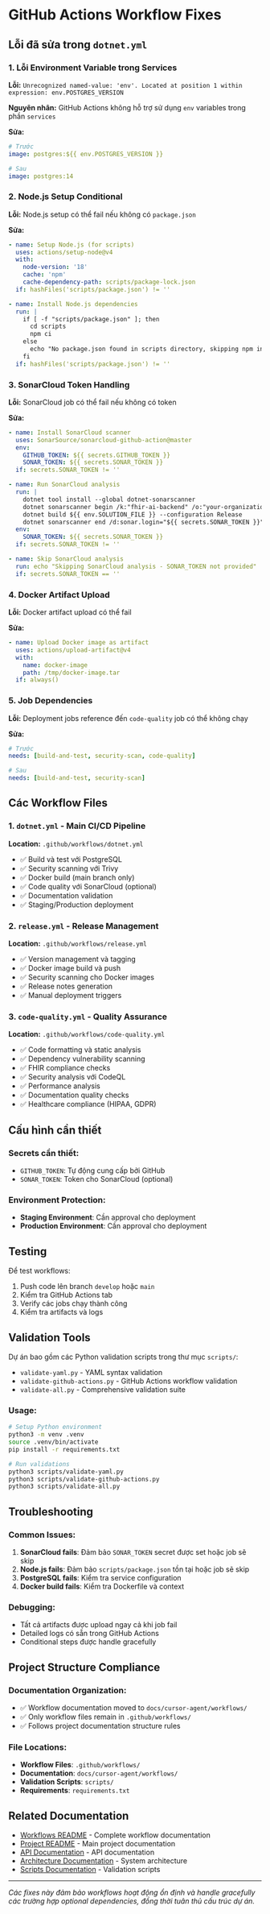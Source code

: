 # GitHub Actions Workflow Fixes

## Lỗi đã sửa trong `dotnet.yml`

### 1. **Lỗi Environment Variable trong Services**
**Lỗi:** `Unrecognized named-value: 'env'. Located at position 1 within expression: env.POSTGRES_VERSION`

**Nguyên nhân:** GitHub Actions không hỗ trợ sử dụng `env` variables trong phần `services`

**Sửa:**
```yaml
# Trước
image: postgres:${{ env.POSTGRES_VERSION }}

# Sau
image: postgres:14
```

### 2. **Node.js Setup Conditional**
**Lỗi:** Node.js setup có thể fail nếu không có `package.json`

**Sửa:**
```yaml
- name: Setup Node.js (for scripts)
  uses: actions/setup-node@v4
  with:
    node-version: '18'
    cache: 'npm'
    cache-dependency-path: scripts/package-lock.json
  if: hashFiles('scripts/package.json') != ''

- name: Install Node.js dependencies
  run: |
    if [ -f "scripts/package.json" ]; then
      cd scripts
      npm ci
    else
      echo "No package.json found in scripts directory, skipping npm install"
    fi
  if: hashFiles('scripts/package.json') != ''
```

### 3. **SonarCloud Token Handling**
**Lỗi:** SonarCloud job có thể fail nếu không có token

**Sửa:**
```yaml
- name: Install SonarCloud scanner
  uses: SonarSource/sonarcloud-github-action@master
  env:
    GITHUB_TOKEN: ${{ secrets.GITHUB_TOKEN }}
    SONAR_TOKEN: ${{ secrets.SONAR_TOKEN }}
  if: secrets.SONAR_TOKEN != ''

- name: Run SonarCloud analysis
  run: |
    dotnet tool install --global dotnet-sonarscanner
    dotnet sonarscanner begin /k:"fhir-ai-backend" /o:"your-organization" /d:sonar.login="${{ secrets.SONAR_TOKEN }}" /d:sonar.host.url="https://sonarcloud.io"
    dotnet build ${{ env.SOLUTION_FILE }} --configuration Release
    dotnet sonarscanner end /d:sonar.login="${{ secrets.SONAR_TOKEN }}"
  env:
    SONAR_TOKEN: ${{ secrets.SONAR_TOKEN }}
  if: secrets.SONAR_TOKEN != ''

- name: Skip SonarCloud analysis
  run: echo "Skipping SonarCloud analysis - SONAR_TOKEN not provided"
  if: secrets.SONAR_TOKEN == ''
```

### 4. **Docker Artifact Upload**
**Lỗi:** Docker artifact upload có thể fail

**Sửa:**
```yaml
- name: Upload Docker image as artifact
  uses: actions/upload-artifact@v4
  with:
    name: docker-image
    path: /tmp/docker-image.tar
  if: always()
```

### 5. **Job Dependencies**
**Lỗi:** Deployment jobs reference đến `code-quality` job có thể không chạy

**Sửa:**
```yaml
# Trước
needs: [build-and-test, security-scan, code-quality]

# Sau
needs: [build-and-test, security-scan]
```

## Các Workflow Files

### 1. `dotnet.yml` - Main CI/CD Pipeline
**Location:** `.github/workflows/dotnet.yml`
- ✅ Build và test với PostgreSQL
- ✅ Security scanning với Trivy
- ✅ Docker build (main branch only)
- ✅ Code quality với SonarCloud (optional)
- ✅ Documentation validation
- ✅ Staging/Production deployment

### 2. `release.yml` - Release Management
**Location:** `.github/workflows/release.yml`
- ✅ Version management và tagging
- ✅ Docker image build và push
- ✅ Security scanning cho Docker images
- ✅ Release notes generation
- ✅ Manual deployment triggers

### 3. `code-quality.yml` - Quality Assurance
**Location:** `.github/workflows/code-quality.yml`
- ✅ Code formatting và static analysis
- ✅ Dependency vulnerability scanning
- ✅ FHIR compliance checks
- ✅ Security analysis với CodeQL
- ✅ Performance analysis
- ✅ Documentation quality checks
- ✅ Healthcare compliance (HIPAA, GDPR)

## Cấu hình cần thiết

### Secrets cần thiết:
- `GITHUB_TOKEN`: Tự động cung cấp bởi GitHub
- `SONAR_TOKEN`: Token cho SonarCloud (optional)

### Environment Protection:
- **Staging Environment**: Cần approval cho deployment
- **Production Environment**: Cần approval cho deployment

## Testing

Để test workflows:
1. Push code lên branch `develop` hoặc `main`
2. Kiểm tra GitHub Actions tab
3. Verify các jobs chạy thành công
4. Kiểm tra artifacts và logs

## Validation Tools

Dự án bao gồm các Python validation scripts trong thư mục `scripts/`:
- `validate-yaml.py` - YAML syntax validation
- `validate-github-actions.py` - GitHub Actions workflow validation
- `validate-all.py` - Comprehensive validation suite

### Usage:
```bash
# Setup Python environment
python3 -m venv .venv
source .venv/bin/activate
pip install -r requirements.txt

# Run validations
python3 scripts/validate-yaml.py
python3 scripts/validate-github-actions.py
python3 scripts/validate-all.py
```

## Troubleshooting

### Common Issues:
1. **SonarCloud fails**: Đảm bảo `SONAR_TOKEN` secret được set hoặc job sẽ skip
2. **Node.js fails**: Đảm bảo `scripts/package.json` tồn tại hoặc job sẽ skip
3. **PostgreSQL fails**: Kiểm tra service configuration
4. **Docker build fails**: Kiểm tra Dockerfile và context

### Debugging:
- Tất cả artifacts được upload ngay cả khi job fail
- Detailed logs có sẵn trong GitHub Actions
- Conditional steps được handle gracefully

## Project Structure Compliance

### Documentation Organization:
- ✅ Workflow documentation moved to `docs/cursor-agent/workflows/`
- ✅ Only workflow files remain in `.github/workflows/`
- ✅ Follows project documentation structure rules

### File Locations:
- **Workflow Files**: `.github/workflows/`
- **Documentation**: `docs/cursor-agent/workflows/`
- **Validation Scripts**: `scripts/`
- **Requirements**: `requirements.txt`

## Related Documentation

- [Workflows README](README.md) - Complete workflow documentation
- [Project README](../../../README.md) - Main project documentation
- [API Documentation](../../api/README.md) - API documentation
- [Architecture Documentation](../../architecture/) - System architecture
- [Scripts Documentation](../../../scripts/README.md) - Validation scripts

---

*Các fixes này đảm bảo workflows hoạt động ổn định và handle gracefully các trường hợp optional dependencies, đồng thời tuân thủ cấu trúc dự án.*
